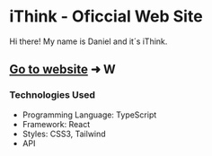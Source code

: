 # iThink - Oficcial Web Site

Hi there! My name is Daniel and it´s iThink.

## [Go to website](http://ithink.com.mx) &#x279c; W

### Technologies Used

- Programming Language: TypeScript
- Framework: React
- Styles: CSS3, Tailwind
- API

